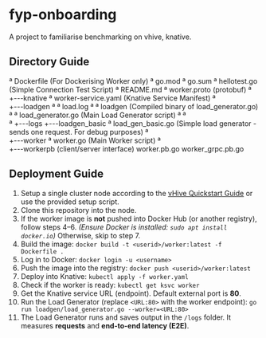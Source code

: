 # fyp-onboarding
A project to familiarise benchmarking on vhive, knative.

## Directory Guide
ª   Dockerfile (For Dockerising Worker only)
ª   go.mod
ª   go.sum
ª   hellotest.go (Simple Connection Test Script)
ª   README.md
ª   worker.proto (protobuf)
ª   
+---knative
ª       worker-service.yaml (Knative Service Manifest)
ª       
+---loadgen
ª   ª   load.log
ª   ª   loadgen (Compiled binary of load_generator.go)
ª   ª   load_generator.go (Main Load Generator script)
ª   ª   
ª   +---logs
+---loadgen_basic
ª       load_gen_basic.go (Simple load generator - sends one request. For debug purposes)
ª       
+---worker
ª       worker.go (Main Worker script)
ª       
+---workerpb (client/server interface)
        worker.pb.go
        worker_grpc.pb.go
        
## Deployment Guide
1. Setup a single cluster node according to the [vHive Quickstart Guide](https://github.com/ease-lab/vhive) or use the provided setup script.
2. Clone this repository into the node.
3. If the worker image is **not** pushed into Docker Hub (or another registry), follow steps 4–6. *(Ensure Docker is installed: `sudo apt install docker.io`)* Otherwise, skip to step 7.
4. Build the image: `docker build -t <userid>/worker:latest -f Dockerfile .`
5. Log in to Docker: `docker login -u <username>`
6. Push the image into the registry: `docker push <userid>/worker:latest`
7. Deploy into Knative: `kubectl apply -f worker.yaml`
8. Check if the worker is ready: `kubectl get ksvc worker`
9. Get the Knative service URL (endpoint). Default external port is **80**.
10. Run the Load Generator (replace `<URL:80>` with the worker endpoint): `go run loadgen/load_generator.go --worker=<URL:80>`
11. The Load Generator runs and saves output in the `/logs` folder. It measures **requests** and **end-to-end latency (E2E)**.

